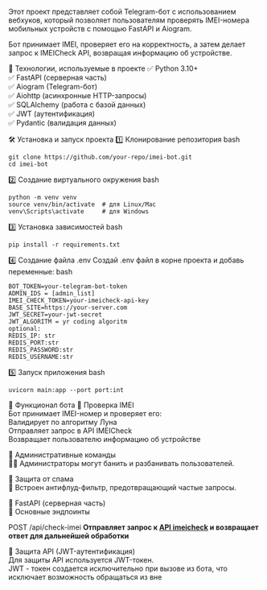 Этот проект представляет собой Telegram-бот с использованием вебхуков, который позволяет пользователям проверять IMEI-номера мобильных устройств с помощью FastAPI и Aiogram.

Бот принимает IMEI, проверяет его на корректность, а затем делает запрос к IMEICheck API, возвращая информацию об устройстве.

🔹 Технологии, используемые в проекте
✅ Python 3.10+<br>
✅ FastAPI (серверная часть)<br>
✅ Aiogram (Telegram-бот)<br>
✅ Aiohttp (асинхронные HTTP-запросы)<br>
✅ SQLAlchemy (работа с базой данных)<br>
✅ JWT (аутентификация)<br>
✅ Pydantic (валидация данных)<br>

🛠 Установка и запуск проекта
1️⃣ Клонирование репозитория
bash
```
git clone https://github.com/your-repo/imei-bot.git
cd imei-bot
```
2️⃣ Создание виртуального окружения
bash
```
python -m venv venv
source venv/bin/activate  # для Linux/Mac
venv\Scripts\activate     # для Windows
```
3️⃣ Установка зависимостей
bash
```
pip install -r requirements.txt
```
4️⃣ Создание файла .env
Создай .env файл в корне проекта и добавь переменные:
bash
```
BOT_TOKEN=your-telegram-bot-token
ADMIN_IDS = [admin_list]
IMEI_CHECK_TOKEN=your-imeicheck-api-key
BASE_SITE=https://your-server.com
JWT_SECRET=your-jwt-secret
JWT_ALGORITM = yr coding algoritm
optional:
REDIS_IP: str
REDIS_PORT:str
REDIS_PASSWORD:str
REDIS_USERNAME:str
```
5️⃣ Запуск приложения
bash
```
uvicorn main:app --port port:int
```
🔹 Функционал бота
📌 Проверка IMEI<br>
Бот принимает IMEI-номер и проверяет его:<br>
Валидирует по алгоритму Луна<br>
Отправляет запрос в API IMEICheck<br>
Возвращает пользователю информацию об устройстве<br>

📌 Административные команды<br>
👮‍♂️ Администраторы могут банить и разбанивать пользователей.<br>

📌 Защита от спама<br>
🛑 Встроен антифлуд-фильтр, предотвращающий частые запросы.<br>

🔹 FastAPI (серверная часть)<br>
🔹 Основные эндпоинты<br>

POST	/api/check-imei	<b>Отправляет запрос к <a href='https://imeicheck.net/promo-api'>API imeicheck<a> и возвращает ответ для дальнейшей обработки</b><br>


🔹 Защита API (JWT-аутентификация)<br>
Для защиты API используется JWT-токен.<br>
JWT - токен создается исключительно при вызове из бота, что исключает возможность обращаться из вне<br>
